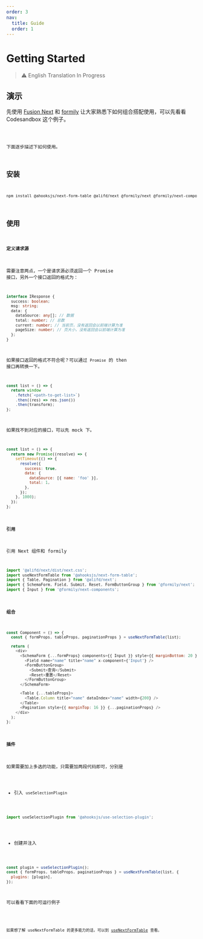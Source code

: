 ```yaml
---
order: 3
nav:
  title: Guide
  order: 1
---
```


# Getting Started

> ⚠️ English Translation In Progress

## 演示

先使用 [Fusion Next](https://fusion.design/pc/component/doc/102) 和 [formily](https://formilyjs.org/) 让大家熟悉下如何组合搭配使用，可以先看看 Codesandbox 这个例子。

<code src="./demo.tsx" inline />

下面逐步描述下如何使用。

## 安装

```sh
npm install @ahooksjs/next-form-table @alifd/next @formily/next @formily/next-components --save
```

## 使用

#### 定义请求源

需要注意两点，一个是请求源必须返回一个 Promise 接口，另外一个接口返回的格式为：

```ts
interface IResponse {
  success: boolean;
  msg: string;
  data: {
    dataSource: any[]; // 数据
    total: number; // 总数
    current: number; // 当前页，没有返回会以前端计算为准
    pageSize: number; // 页大小，没有返回会以前端计算为准
  };
}
```

如果接口返回的格式不符合呢？可以通过 `Promise` 的 then 接口再转换一下。

```js
const list = () => {
  return window
    .fetch(`<path-to-get-list>`)
    .then((res) => res.json())
    .then(transform);
};
```

如果找不到对应的接口，可以先 mock 下。

```js
const list = () => {
  return new Promise((resolve) => {
    setTimeout(() => {
      resolve({
        success: true,
        data: {
          dataSource: [{ name: 'foo' }],
          total: 1,
        },
      });
    }, 1000);
  });
};
```

#### 引用

引用 Next 组件和 formily

```js
import '@alifd/next/dist/next.css';
import useNextFormTable from '@ahooksjs/next-form-table';
import { Table, Pagination } from '@alifd/next';
import { SchemaForm, Field, Submit, Reset, FormButtonGroup } from '@formily/next';
import { Input } from '@formily/next-components';
```

#### 组合

```js
const Component = () => {
  const { formProps, tableProps, paginationProps } = useNextFormTable(list);

  return (
    <div>
      <SchemaForm {...formProps} components={{ Input }} style={{ marginBottom: 20 }} inline>
        <Field name="name" title="name" x-component={'Input'} />
        <FormButtonGroup>
          <Submit>查询</Submit>
          <Reset>重置</Reset>
        </FormButtonGroup>
      </SchemaForm>

      <Table {...tableProps}>
        <Table.Column title="name" dataIndex="name" width={200} />
      </Table>
      <Pagination style={{ marginTop: 16 }} {...paginationProps} />
    </div>
  );
};
```

#### 插件

如果需要加上多选的功能，只需要加两段代码即可，分别是

- 引入 `useSelectionPlugin`

```js
import useSelectionPlugin from '@ahooksjs/use-selection-plugin';
```

- 创建并注入

```js
const plugin = useSelectionPlugin();
const { formProps, tableProps, paginationProps } = useNextFormTable(list, {
  plugins: [plugin],
});
```

可以看看下面的可运行例子

<code src="./demo1.tsx" inline />

如果想了解 useNextFormTable 的更多能力的话，可以到 [useNextFormTable](./next/next-form-table) 查看。
